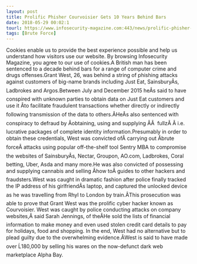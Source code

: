 ```yaml
---
layout: post
title: Prolific Phisher Courvoisier Gets 10 Years Behind Bars
date: 2018-05-29 00:02:1
tourl: https://www.infosecurity-magazine.com:443/news/prolific-phisher-courvoisier-10/
tags: [Brute Force]
---
```

Cookies enable us to provide the best experience possible and help us understand how visitors use our website. By browsing Infosecurity Magazine, you agree to our use of cookies.A British man has been sentenced to a decade behind bars for a range of computer crime and drugs offenses.Grant West, 26, was behind a string of phishing attacks against customers of big-name brands including Just Eat, SainsburyÂs, Ladbrokes and Argos.Between July and December 2015 heÂs said to have conspired with unknown parties to obtain data on Just Eat customers and use it Âto facilitate fraudulent transactions whether directly or indirectly following transmission of the data to others.ÂHeÂs also sentenced with conspiracy to defraud by Âobtaining, using and supplying ÂÂ  fullzÂ Â i.e. lucrative packages of complete identity information.Presumably in order to obtain these credentials, West was convicted ofÂ carrying out Âbrute forceÂ attacks using popular off-the-shelf tool Sentry MBA to compromise the websites of SainsburyÂs, Nectar, Groupon, AO.com, Ladbrokes, Coral betting, Uber, Asda and many more.He was also convicted of possessing and supplying cannabis and selling Âhow toÂ guides to other hackers and fraudsters.West was caught in dramatic fashion after police finally tracked the IP address of his girlfriendÂs laptop, and captured the unlocked device as he was travelling from Rhyl to London by train.ÂThis prosecution was able to prove that Grant West was the prolific cyber hacker known as Courvoisier. West was caught by police conducting attacks on company websites,Â said Sarah Jennings, of theÂHe sold the lists of financial information to make money and even used stolen credit card details to pay for holidays, food and shopping. In the end, West had no alternative but to plead guilty due to the overwhelming evidence.ÂWest is said to have made over Ĺ180,000 by selling his wares on the now-defunct dark web marketplace Alpha Bay.